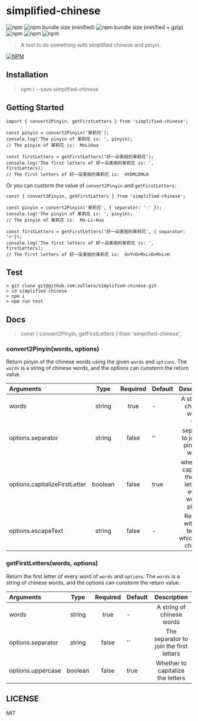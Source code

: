 # simplified-chinese

![npm](https://img.shields.io/npm/v/simplified-chinese.svg)
![npm bundle size (minified)](https://img.shields.io/bundlephobia/min/simplified-chinese.svg)
![npm bundle size (minified + gzip)](https://img.shields.io/bundlephobia/minzip/simplified-chinese.svg)
![npm](https://img.shields.io/npm/dw/simplified-chinese.svg?style=popout)
![npm](https://img.shields.io/npm/dm/simplified-chinese.svg?style=popout)
![npm](https://img.shields.io/npm/l/simplified-chinese.svg)

> A tool to do something with simplified chinese and pinyin.

[![NPM](https://nodei.co/npm/simplified-chinese.png)](https://nodei.co/npm/simplified-chinese/)

## Installation

> npm i --save simplified-chinese

## Getting Started

```
import { convert2Pinyin, getFirstLetters } from 'simplified-chinese';

const pinyin = convert2Pinyin('茉莉花');
console.log('The pinyin of 茉莉花 is: ', pinyin); 
// The pinyin of 茉莉花 is:  MoLiHua

const firstLetters = getFirstLetters('好一朵美丽的茉莉花');
console.log('The first letters of 好一朵美丽的茉莉花 is: ', firstLetters); 
// The first letters of 好一朵美丽的茉莉花 is:  HYDMLDMLH
```

Or you can custorm the value of `convert2Pinyin` and `getFirstLetters`:

```
const { convert2Pinyin, getFirstLetters } from 'simplified-chinese';

const pinyin = convert2Pinyin('茉莉花', { separator: '-' });
console.log('The pinyin of 茉莉花 is: ', pinyin); 
// The pinyin of 茉莉花 is:  Mo-Li-Hua

const firstLetters = getFirstLetters('好一朵美丽的茉莉花', { separator: '>'});
console.log('The first letters of 好一朵美丽的茉莉花 is: ', firstLetters); 
// The first letters of 好一朵美丽的茉莉花 is:  H>Y>D>M>L>D>M>L>H
```

## Test

```
> git clone git@github.com:zollero/simplified-chinese.git
> cd simplified-chinese
> npm i
> npm run test
```

## Docs

> const { convert2Pinyin, getFirstLetters } from 'simplified-chinese';

### convert2Pinyin(words, options)

Return pinyin of the chinese words using the given `words` and `options`. The `words` is a string of chinese words, and the options can cunstorm the return value.

| Arguments | Type | Required | Default | Description |
| :--- |:------:|:----:|-----|:-----:|
| words | string | true | - | A string of chinese words |
| options.separator | string | false | '' | The separator to join the pinyin of words |
| options.capitalizeFirstLetter | boolean | false | true | whether to capitalize the first letter of every word's pinyin |
| options.escapeText | string | false | - | Replace with this text of which is not chinese |


### getFirstLetters(words, options)

Return the first letter of every word of `words` and `options`. The `words` is a string of chinese words, and the options can cunstorm the return value.

| Arguments | Type | Required | Default | Description |
| :--- |:------:|:----:|-----|:-----:|
| words | string | true | - | A string of chinese words |
| options.separator | string | false | '' | The separator to join the first letters |
| options.uppercase | boolean | false | true | Whether to capitalize the letters |

## LICENSE

MIT